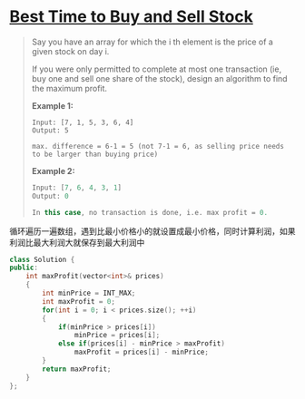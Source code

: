 # [Best Time to Buy and Sell Stock][1]
> Say you have an array for which the i th element is the price of a given stock on day i.  
> 
> If you were only permitted to complete at most one transaction (ie, buy one and sell one share of the stock), design an algorithm to find the maximum profit.  
> 
> **Example 1:**
> ``` 
> Input: [7, 1, 5, 3, 6, 4]
> Output: 5
>	
> max. difference = 6-1 = 5 (not 7-1 = 6, as selling price needs to be larger than buying price)
> ```
> **Example 2:**
> ```cpp 
> Input: [7, 6, 4, 3, 1]
> Output: 0
>
> In this case, no transaction is done, i.e. max profit = 0.
> ```

循环遍历一遍数组，遇到比最小价格小的就设置成最小价格，同时计算利润，如果利润比最大利润大就保存到最大利润中
```cpp
class Solution {
public:
    int maxProfit(vector<int>& prices) 
    {
        int minPrice = INT_MAX;
        int maxProfit = 0;
        for(int i = 0; i < prices.size(); ++i)
        {
            if(minPrice > prices[i])            
                minPrice = prices[i];
            else if(prices[i] - minPrice > maxProfit)
                maxProfit = prices[i] - minPrice;            
        }
        return maxProfit;
    }
};
```
[1]:https://leetcode.com/problems/best-time-to-buy-and-sell-stock/description/
